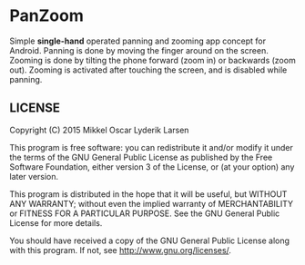 # PanZoom

Simple **single-hand** operated panning and zooming app concept for Android.
Panning is done by moving the finger around on the screen. Zooming is done by
tilting the phone forward (zoom in) or backwards (zoom out). Zooming is
activated after touching the screen, and is disabled while panning.

## LICENSE

Copyright (C) 2015  Mikkel Oscar Lyderik Larsen

This program is free software: you can redistribute it and/or modify
it under the terms of the GNU General Public License as published by
the Free Software Foundation, either version 3 of the License, or
(at your option) any later version.

This program is distributed in the hope that it will be useful,
but WITHOUT ANY WARRANTY; without even the implied warranty of
MERCHANTABILITY or FITNESS FOR A PARTICULAR PURPOSE.  See the
GNU General Public License for more details.

You should have received a copy of the GNU General Public License
along with this program.  If not, see <http://www.gnu.org/licenses/>.
